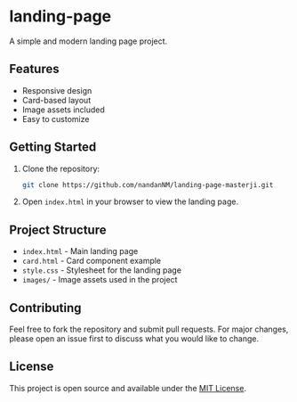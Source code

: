 # landing-page

A simple and modern landing page project.

## Features

- Responsive design
- Card-based layout
- Image assets included
- Easy to customize

## Getting Started

1. Clone the repository:
   ```bash
   git clone https://github.com/nandanNM/landing-page-masterji.git
   ```
2. Open `index.html` in your browser to view the landing page.

## Project Structure

- `index.html` - Main landing page
- `card.html` - Card component example
- `style.css` - Stylesheet for the landing page
- `images/` - Image assets used in the project

## Contributing

Feel free to fork the repository and submit pull requests. For major changes, please open an issue first to discuss what you would like to change.

## License

This project is open source and available under the [MIT License](LICENSE).
